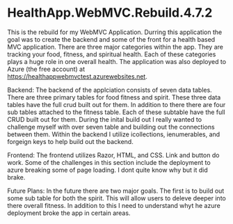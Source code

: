 # HealthApp.WebMVC.Rebuild.4.7.2

This is the rebuild for my WebMVC Application. Durring this application the goal was to create the backend and some of the front for a health based MVC application. There are three major categories within the app. They are tracking your food, fitness, and spiritual health. Each of these categories plays a huge role in one overall health. The application was also deployed to Azure (the free account) at https://healthappwebmvctest.azurewebsites.net.

Backend: The backend of the applciation consists of seven data tables. There are three primary tables for food fitness and spirit. These three data tables have the full crud built out for them. In addition to there there are four sub tables attached to the fitness table. Each of these subtable have the full CRUD built out for them. During the inital build out I really wanted to challenge myself with over seven table and building out the connections between them. Within the backend I utilize icollections, ienumerables, and forgeign keys to help build out the backend. 

Frontend: The frontend utilizes Razor, HTML, and CSS. Link and button do work. Some of the challenges in this section include the deployment to azure breaking some of page loading. I dont quite know why but it did brake. 

Future Plans: In the future there are two major goals. The first is to build out some sub table for both the spirit. This will allow users to deleve deeper into there overall fitness. In addition to this I need to understand whyt he azure deployment broke the app in certain areas. 
